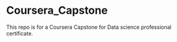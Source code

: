 # Coursera_Capstone
This repo is for a Coursera Capstone for Data science professional certificate.

